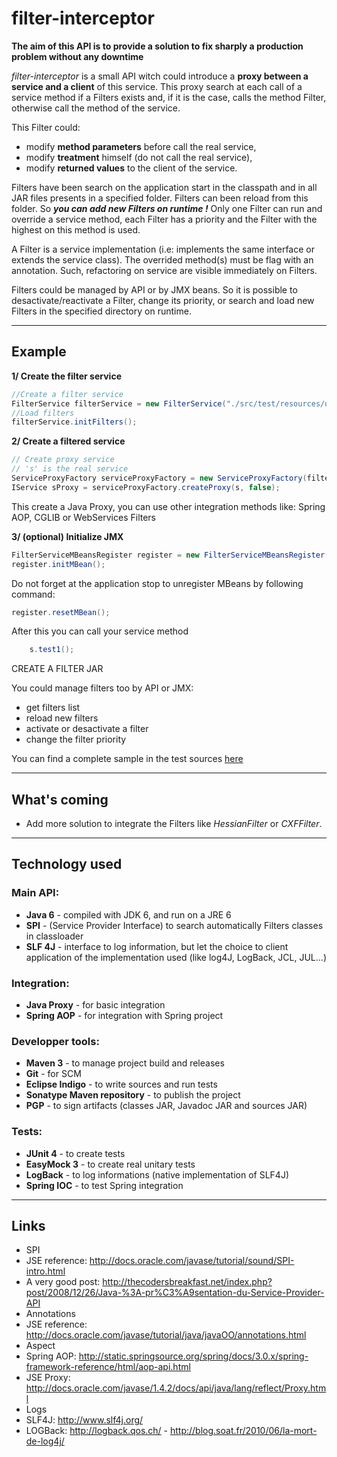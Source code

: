 filter-interceptor 
==================

**The aim of this API is to provide a solution to fix sharply a production problem without any downtime**

*filter-interceptor* is a small API witch could introduce a **proxy between a service and a client** of this service.
This proxy search at each call of a service method if a Filters exists and, if it is the case, calls the method Filter, 
otherwise call the method of the service.

This Filter could:
* modify **method parameters** before call the real service, 
* modify **treatment** himself (do not call the real service),
* modify **returned values** to the client of the service.

Filters have been search on the application start in the classpath and in all JAR files presents in a specified folder.
Filters can been reload from this folder. So ***you can add new Filters on runtime !***
Only one Filter can run and override a service method, each Filter has a priority and the Filter with the highest on this method is used.

A Filter is a service implementation (i.e: implements the same interface or extends the service class). 
The overrided method(s) must be flag with an annotation. Such, refactoring on service are visible immediately on Filters.

Filters could be managed by API or by JMX beans. So it is possible to desactivate/reactivate a Filter, change its priority, 
or search and load new Filters in the specified directory on runtime.


---

## Example

**1/ Create the filter service**
~~~~java 
//Create a filter service
FilterService filterService = new FilterService("./src/test/resources/others_filters");
//Load filters
filterService.initFilters();
~~~~

**2/ Create a filtered service**
~~~~java 
// Create proxy service 
// 's' is the real service
ServiceProxyFactory serviceProxyFactory = new ServiceProxyFactory(filterService);
IService sProxy = serviceProxyFactory.createProxy(s, false);
~~~~
 This create a Java Proxy, you can use other integration methods like: Spring AOP, CGLIB or WebServices Filters

**3/ (optional) Initialize JMX**
~~~~java 
FilterServiceMBeansRegister register = new FilterServiceMBeansRegister(filterService);
register.initMBean();
~~~~

Do not forget at the application stop to unregister MBeans by following command:
~~~~java 
register.resetMBean();
~~~~

After this you can call your service method
~~~~java 
	s.test1();
~~~~

CREATE A FILTER
JAR

You could manage filters too by API or JMX:
* get filters list
* reload new filters
* activate or desactivate a filter
* change the filter priority 

You can find a complete sample in the test sources [here](https://github.com/antoine-aumjaud/filter-interceptor/blob/master/src/test/java/org/filterinterceptor/sample/MainFilterTest.java)

---

## What's coming
* Add more solution to integrate the Filters like *HessianFilter* or *CXFFilter*.

---

## Technology used

### Main API: 
* **Java 6**                    - compiled with JDK 6, and run on a JRE 6
* **SPI**                       - (Service Provider Interface) to search automatically Filters classes in classloader
* **SLF 4J**                    - interface to log information, but let the choice to client application of the implementation used (like log4J, LogBack, JCL, JUL...)

### Integration: 
* **Java Proxy**                - for basic integration
* **Spring AOP**                - for integration with Spring project

### Developper tools: 
* **Maven 3**                   - to manage project build and releases
* **Git**                       - for SCM
* **Eclipse Indigo**            - to write sources and run tests
* **Sonatype Maven repository** - to publish the project
* **PGP**                       - to sign artifacts (classes JAR, Javadoc JAR and sources JAR)

### Tests:
* **JUnit 4**                   - to create tests
* **EasyMock 3**                - to create real unitary tests
* **LogBack**                   - to log informations (native implementation of SLF4J)
* **Spring IOC**                - to test Spring integration

---

## Links
* SPI
 * JSE reference: http://docs.oracle.com/javase/tutorial/sound/SPI-intro.html
 * A very good post: http://thecodersbreakfast.net/index.php?post/2008/12/26/Java-%3A-pr%C3%A9sentation-du-Service-Provider-API
* Annotations 
 * JSE reference: http://docs.oracle.com/javase/tutorial/java/javaOO/annotations.html
* Aspect
 * Spring AOP: http://static.springsource.org/spring/docs/3.0.x/spring-framework-reference/html/aop-api.html
 * JSE Proxy: http://docs.oracle.com/javase/1.4.2/docs/api/java/lang/reflect/Proxy.html
* Logs
 * SLF4J: http://www.slf4j.org/
 * LOGBack: http://logback.qos.ch/ - http://blog.soat.fr/2010/06/la-mort-de-log4j/
 
 